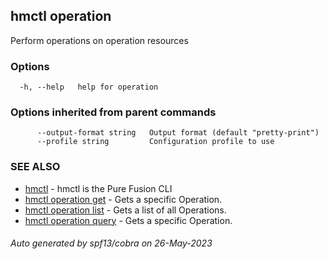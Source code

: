 ## hmctl operation

Perform operations on operation resources

### Options

```
  -h, --help   help for operation
```

### Options inherited from parent commands

```
      --output-format string   Output format (default "pretty-print")
      --profile string         Configuration profile to use
```

### SEE ALSO

* [hmctl](hmctl.md)	 - hmctl is the Pure Fusion CLI
* [hmctl operation get](hmctl_operation_get.md)	 - Gets a specific Operation.
* [hmctl operation list](hmctl_operation_list.md)	 - Gets a list of all Operations.
* [hmctl operation query](hmctl_operation_query.md)	 - Gets a specific Operation.

###### Auto generated by spf13/cobra on 26-May-2023
